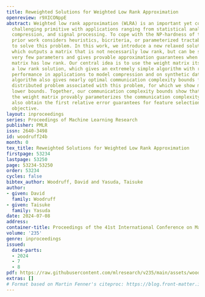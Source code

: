 ```yaml
---
title: Reweighted Solutions for Weighted Low Rank Approximation
openreview: r9XICONppE
abstract: Weighted low rank approximation (WLRA) is an important yet computationally
  challenging primitive with applications ranging from statistical analysis, model
  compression, and signal processing. To cope with the NP-hardness of this problem,
  prior work considers heuristics, bicriteria, or parameterized tractable algorithms
  to solve this problem. In this work, we introduce a new relaxed solution to WLRA
  which outputs a matrix that is not necessarily low rank, but can be stored using
  very few parameters and gives provable approximation guarantees when the weight
  matrix has low rank. Our central idea is to use the weight matrix itself to reweight
  a low rank solution, which gives an extremely simple algorithm with remarkable empirical
  performance in applications to model compression and on synthetic datasets. Our
  algorithm also gives nearly optimal communication complexity bounds for a natural
  distributed problem associated with this problem, for which we show matching communication
  lower bounds. Together, our communication complexity bounds show that the rank of
  the weight matrix provably parameterizes the communication complexity of WLRA. We
  also obtain the first relative error guarantees for feature selection with a weighted
  objective.
layout: inproceedings
series: Proceedings of Machine Learning Research
publisher: PMLR
issn: 2640-3498
id: woodruff24b
month: 0
tex_title: Reweighted Solutions for Weighted Low Rank Approximation
firstpage: 53234
lastpage: 53250
page: 53234-53250
order: 53234
cycles: false
bibtex_author: Woodruff, David and Yasuda, Taisuke
author:
- given: David
  family: Woodruff
- given: Taisuke
  family: Yasuda
date: 2024-07-08
address:
container-title: Proceedings of the 41st International Conference on Machine Learning
volume: '235'
genre: inproceedings
issued:
  date-parts:
  - 2024
  - 7
  - 8
pdf: https://raw.githubusercontent.com/mlresearch/v235/main/assets/woodruff24b/woodruff24b.pdf
extras: []
# Format based on Martin Fenner's citeproc: https://blog.front-matter.io/posts/citeproc-yaml-for-bibliographies/
---
```

